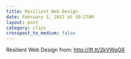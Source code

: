 ```yaml
---
title: Resilient Web Design
date: February 1, 2017 at 10:27AM
layout: post
category: clips
crosspost_to_medium: false
---
```

Resilient Web Design
from: http://ift.tt/2kVWqG6
